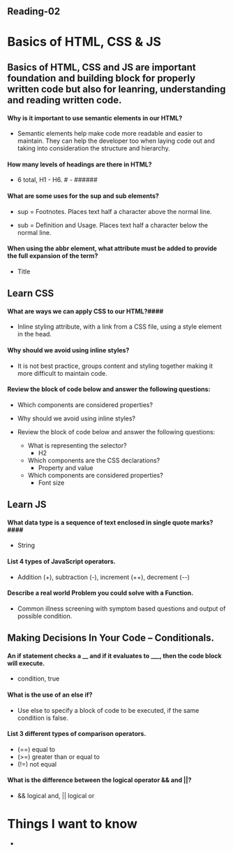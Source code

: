 ## Reading-02 ##

# Basics of HTML, CSS & JS #

## Basics of HTML, CSS and JS are important foundation and building block for properly written code but also for leanring, understanding and reading written code. ##

#### Why is it important to use semantic elements in our HTML? ####
- Semantic elements help make code more readable and easier to maintain.  They can help the developer too when laying code out and taking into consideration the structure and hierarchy.
       
#### How many levels of headings are there in HTML?  ####

- 6 total, H1 - H6.  # - ######

#### What are some uses for the sup and sub elements? ####

- sup = Footnotes.  Places text half a character above the normal line.

- sub = Definition and Usage. Places text half a character below the normal line.

#### When using the abbr element, what attribute must be added to provide the full expansion of the term? ####

- Title 

## Learn CSS ##

#### What are ways we can apply CSS to our HTML?####

- Inline styling attribute, with a link from a CSS file, using a style element in the head.

#### Why should we avoid using inline styles? ####

- It is not best practice, groups content and styling together making it more difficult to maintain code.

#### Review the block of code below and answer the following questions: ####

- Which components are considered properties?

- Why should we avoid using inline styles?

- Review the block of code below and answer the following questions:
    - What is representing the selector?
        - H2
    - Which components are the CSS declarations?
        - Property and value
    - Which components are considered properties?
        - Font size

## Learn JS ##

#### What data type is a sequence of text enclosed in single quote marks?####

- String 

#### List 4 types of JavaScript operators. ####

- Addition (+), subtraction (-), increment (++), decrement (--)

#### Describe a real world Problem you could solve with a Function. ####

- Common illness screening with symptom based questions and output of possible condition.

## Making Decisions In Your Code – Conditionals. ##

#### An if statement checks a __ and if it evaluates to ___, then the code block will execute. ####

-  condition, true

#### What is the use of an else if? ####

- Use else to specify a block of code to be executed, if the same condition is false. 

#### List 3 different types of comparison operators. ####

- (==) equal to
- (>=) greater than or equal to
- (!=) not equal

#### What is the difference between the logical operator && and ||? ####

- && logical and, || logical or

# Things I want to know #

- 